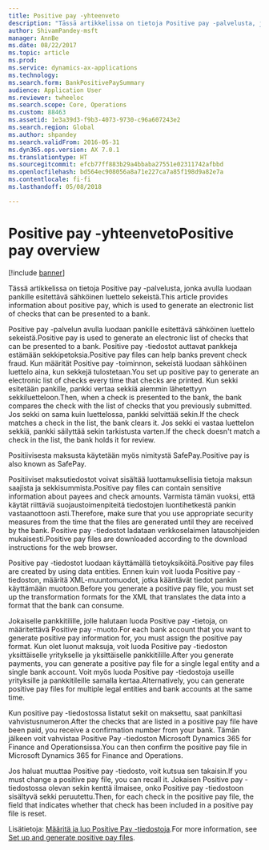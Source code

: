 ```yaml
---
title: Positive pay -yhteenveto
description: "Tässä artikkelissa on tietoja Positive pay -palvelusta, jonka avulla luodaan pankille esitettävä sähköinen luettelo sekeistä."
author: ShivamPandey-msft
manager: AnnBe
ms.date: 08/22/2017
ms.topic: article
ms.prod: 
ms.service: dynamics-ax-applications
ms.technology: 
ms.search.form: BankPositivePaySummary
audience: Application User
ms.reviewer: twheeloc
ms.search.scope: Core, Operations
ms.custom: 88463
ms.assetid: 1e3a39d3-f9b3-4073-9730-c96a607243e2
ms.search.region: Global
ms.author: shpandey
ms.search.validFrom: 2016-05-31
ms.dyn365.ops.version: AX 7.0.1
ms.translationtype: HT
ms.sourcegitcommit: efcb77ff883b29a4bbaba27551e02311742afbbd
ms.openlocfilehash: bd564ec908056a8a71e227ca7a85f198d9a82e7a
ms.contentlocale: fi-fi
ms.lasthandoff: 05/08/2018

---
```


# <a name="positive-pay-overview"></a><span data-ttu-id="411a1-103">Positive pay -yhteenveto</span><span class="sxs-lookup"><span data-stu-id="411a1-103">Positive pay overview</span></span>

[!include [banner](../includes/banner.md)]

<span data-ttu-id="411a1-104">Tässä artikkelissa on tietoja Positive pay -palvelusta, jonka avulla luodaan pankille esitettävä sähköinen luettelo sekeistä.</span><span class="sxs-lookup"><span data-stu-id="411a1-104">This article provides information about positive pay, which is used to generate an electronic list of checks that can be presented to a bank.</span></span> 

<span data-ttu-id="411a1-105">Positive pay -palvelun avulla luodaan pankille esitettävä sähköinen luettelo sekeistä.</span><span class="sxs-lookup"><span data-stu-id="411a1-105">Positive pay is used to generate an electronic list of checks that can be presented to a bank.</span></span> <span data-ttu-id="411a1-106">Positive pay -tiedostot auttavat pankkeja estämään sekkipetoksia.</span><span class="sxs-lookup"><span data-stu-id="411a1-106">Positive pay files can help banks prevent check fraud.</span></span> <span data-ttu-id="411a1-107">Kun määrität Positive pay -toiminnon, sekeistä luodaan sähköinen luettelo aina, kun sekkejä tulostetaan.</span><span class="sxs-lookup"><span data-stu-id="411a1-107">You set up positive pay to generate an electronic list of checks every time that checks are printed.</span></span> <span data-ttu-id="411a1-108">Kun sekki esitetään pankille, pankki vertaa sekkiä aiemmin lähetettyyn sekkiluetteloon.</span><span class="sxs-lookup"><span data-stu-id="411a1-108">Then, when a check is presented to the bank, the bank compares the check with the list of checks that you previously submitted.</span></span> <span data-ttu-id="411a1-109">Jos sekki on sama kuin luettelossa, pankki selvittää sekin.</span><span class="sxs-lookup"><span data-stu-id="411a1-109">If the check matches a check in the list, the bank clears it.</span></span> <span data-ttu-id="411a1-110">Jos sekki ei vastaa luettelon sekkiä, pankki säilyttää sekin tarkistusta varten.</span><span class="sxs-lookup"><span data-stu-id="411a1-110">If the check doesn't match a check in the list, the bank holds it for review.</span></span>

<span data-ttu-id="411a1-111">Positiivisesta maksusta käytetään myös nimitystä SafePay.</span><span class="sxs-lookup"><span data-stu-id="411a1-111">Positive pay is also known as SafePay.</span></span> 

<span data-ttu-id="411a1-112">Positiiviset maksutiedostot voivat sisältää luottamuksellisia tietoja maksun saajista ja sekkisummista.</span><span class="sxs-lookup"><span data-stu-id="411a1-112">Positive pay files can contain sensitive information about payees and check amounts.</span></span> <span data-ttu-id="411a1-113">Varmista tämän vuoksi, että käytät riittäviä suojaustoimenpiteitä tiedostojen luontihetkestä pankin vastaanottoon asti.</span><span class="sxs-lookup"><span data-stu-id="411a1-113">Therefore, make sure that you use appropriate security measures from the time that the files are generated until they are received by the bank.</span></span> <span data-ttu-id="411a1-114">Positive pay -tiedostot ladataan verkkoselaimen latausohjeiden mukaisesti.</span><span class="sxs-lookup"><span data-stu-id="411a1-114">Positive pay files are downloaded according to the download instructions for the web browser.</span></span> 

<span data-ttu-id="411a1-115">Positive pay -tiedostot luodaan käyttämällä tietoyksiköitä.</span><span class="sxs-lookup"><span data-stu-id="411a1-115">Positive pay files are created by using data entities.</span></span> <span data-ttu-id="411a1-116">Ennen kuin voit luoda Positive pay -tiedoston, määritä XML-muuntomuodot, jotka kääntävät tiedot pankin käyttämään muotoon.</span><span class="sxs-lookup"><span data-stu-id="411a1-116">Before you generate a positive pay file, you must set up the transformation formats for the XML that translates the data into a format that the bank can consume.</span></span> 

<span data-ttu-id="411a1-117">Jokaiselle pankkitilille, jolle halutaan luoda Positive pay -tietoja, on määritettävä Positive pay -muoto.</span><span class="sxs-lookup"><span data-stu-id="411a1-117">For each bank account that you want to generate positive pay information for, you must assign the positive pay format.</span></span> <span data-ttu-id="411a1-118">Kun olet luonut maksuja, voit luoda Positive pay -tiedoston yksittäiselle yritykselle ja yksittäiselle pankkitilille.</span><span class="sxs-lookup"><span data-stu-id="411a1-118">After you generate payments, you can generate a positive pay file for a single legal entity and a single bank account.</span></span> <span data-ttu-id="411a1-119">Voit myös luoda Positive pay -tiedostoja useille yrityksille ja pankkitileille samalla kertaa.</span><span class="sxs-lookup"><span data-stu-id="411a1-119">Alternatively, you can generate positive pay files for multiple legal entities and bank accounts at the same time.</span></span> 

<span data-ttu-id="411a1-120">Kun positive pay -tiedostossa listatut sekit on maksettu, saat pankiltasi vahvistusnumeron.</span><span class="sxs-lookup"><span data-stu-id="411a1-120">After the checks that are listed in a positive pay file have been paid, you receive a confirmation number from your bank.</span></span> <span data-ttu-id="411a1-121">Tämän jälkeen voit vahvistaa Positive Pay -tiedoston Microsoft Dynamics 365 for Finance and Operationsissa.</span><span class="sxs-lookup"><span data-stu-id="411a1-121">You can then confirm the positive pay file in Microsoft Dynamics 365 for Finance and Operations.</span></span> 

<span data-ttu-id="411a1-122">Jos haluat muuttaa Positive pay -tiedosto, voit kutsua sen takaisin.</span><span class="sxs-lookup"><span data-stu-id="411a1-122">If you must change a positive pay file, you can recall it.</span></span> <span data-ttu-id="411a1-123">Jokaisen Positive pay -tiedostossa olevan sekin kenttä ilmaisee, onko Positive pay -tiedostoon sisältyvä sekki peruutettu.</span><span class="sxs-lookup"><span data-stu-id="411a1-123">Then, for each check in the positive pay file, the field that indicates whether that check has been included in a positive pay file is reset.</span></span>

<span data-ttu-id="411a1-124">Lisätietoja: [Määritä ja luo Positive Pay -tiedostoja](set-up-generate-positive-pay-files.md).</span><span class="sxs-lookup"><span data-stu-id="411a1-124">For more information, see [Set up and generate positive pay files](set-up-generate-positive-pay-files.md).</span></span>




